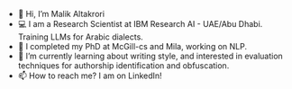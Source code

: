 - 👋 Hi, I’m Malik Altakrori
- 💻 I am a Research Scientist at IBM Research AI - UAE/Abu Dhabi. Training LLMs for Arabic dialects. 
- 👀 I completed my PhD at McGill-cs and Mila, working on NLP.  
- 🌱 I’m currently learning about writing style, and interested in evaluation techniques for authorship identification and obfuscation. 
- 📫 How to reach me? I am on LinkedIn! 

<!---
malikaltakrori/malikaltakrori is a ✨ special ✨ repository because its `README.md` (this file) appears on your GitHub profile.
You can click the Preview link to take a look at your changes.
--->
